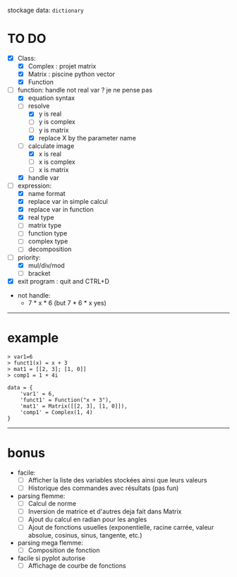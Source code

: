 stockage data: `dictionary`

# TO DO
- [x] Class:
    - [x] Complex : projet matrix
    - [x] Matrix : piscine python vector
    - [x] Function

- [ ] function: handle not real var ? je ne pense pas
    - [x] equation syntax
    - [ ] resolve
        - [x] y is real
        - [ ] y is complex
        - [ ] y is matrix
        - [x] replace X by the parameter name
    - [ ] calculate image
        - [x] x is real
        - [ ] x is complex
        - [ ] x is matrix
    - [x] handle var

- [ ] expression:
    - [x] name format
    - [x] replace var in simple calcul
    - [x] replace var in function
    - [x] real type
    - [ ] matrix type
    - [ ] function type
    - [ ] complex type
    - [ ] decomposition

- [ ] priority:
    - [x] mul/div/mod
    - [ ] bracket

- [x] exit program : quit and CTRL+D

- not handle:
    - 7 * x * 6 (but 7 * 6 * x yes)

---
# example
```
> var1=6
> funct1(x) = x + 3
> mat1 = [[2, 3]; [1, 0]]
> comp1 = 1 + 4i
```
```
data = {
    'var1' = 6,
    'funct1' = Function("x + 3"),
    'mat1' = Matrix([[2, 3], [1, 0]]),
    'comp1' = Complex(1, 4)
}
```
---

# bonus
- facile:
    - [ ] Afficher la liste des variables stockées ainsi que leurs valeurs
    - [ ] Historique des commandes avec résultats (pas fun)

- parsing flemme:
    - [ ] Calcul de norme
    - [ ] Inversion de matrice et d'autres deja fait dans Matrix
    - [ ] Ajout du calcul en radian pour les angles
    - [ ] Ajout de fonctions usuelles (exponentielle, racine carrée, valeur absolue, cosinus, sinus, tangente, etc.)

- parsing mega flemme:
    - [ ] Composition de fonction

- facile si pyplot autorise
    - [ ] Affichage de courbe de fonctions